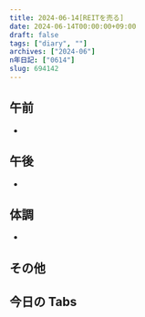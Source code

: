 ```yaml
---
title: 2024-06-14[REITを売る]
date: 2024-06-14T00:00:00+09:00
draft: false
tags: ["diary", ""]
archives: ["2024-06"]
n年日記: ["0614"]
slug: 694142
---
```


## 午前

-

## 午後

-

## 体調

-

## その他

## 今日の Tabs
